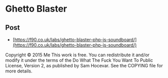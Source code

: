 # Ghetto Blaster

## Post

 - [https://f90.co.uk/labs/ghetto-blaster-php-js-soundboard/](https://f90.co.uk/labs/ghetto-blaster-php-js-soundboard/)

Copyright © 2015 Me
This work is free. You can redistribute it and/or modify it under the
terms of the Do What The Fuck You Want To Public License, Version 2,
as published by Sam Hocevar. See the COPYING file for more details.
